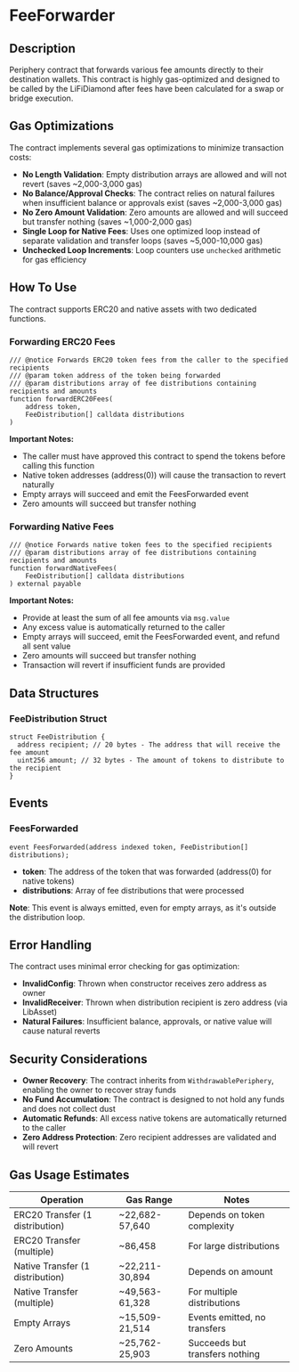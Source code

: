 # FeeForwarder

## Description

Periphery contract that forwards various fee amounts directly to their destination wallets. This contract is highly gas-optimized and designed to be called by the LiFiDiamond after fees have been calculated for a swap or bridge execution.

## Gas Optimizations

The contract implements several gas optimizations to minimize transaction costs:

- **No Length Validation**: Empty distribution arrays are allowed and will not revert (saves ~2,000-3,000 gas)
- **No Balance/Approval Checks**: The contract relies on natural failures when insufficient balance or approvals exist (saves ~2,000-3,000 gas)
- **No Zero Amount Validation**: Zero amounts are allowed and will succeed but transfer nothing (saves ~1,000-2,000 gas)
- **Single Loop for Native Fees**: Uses one optimized loop instead of separate validation and transfer loops (saves ~5,000-10,000 gas)
- **Unchecked Loop Increments**: Loop counters use `unchecked` arithmetic for gas efficiency

## How To Use

The contract supports ERC20 and native assets with two dedicated functions.

### Forwarding ERC20 Fees

```solidity
/// @notice Forwards ERC20 token fees from the caller to the specified recipients
/// @param token address of the token being forwarded
/// @param distributions array of fee distributions containing recipients and amounts
function forwardERC20Fees(
    address token,
    FeeDistribution[] calldata distributions
)
```

**Important Notes:**

- The caller must have approved this contract to spend the tokens before calling this function
- Native token addresses (address(0)) will cause the transaction to revert naturally
- Empty arrays will succeed and emit the FeesForwarded event
- Zero amounts will succeed but transfer nothing

### Forwarding Native Fees

```solidity
/// @notice Forwards native token fees to the specified recipients
/// @param distributions array of fee distributions containing recipients and amounts
function forwardNativeFees(
    FeeDistribution[] calldata distributions
) external payable
```

**Important Notes:**

- Provide at least the sum of all fee amounts via `msg.value`
- Any excess value is automatically returned to the caller
- Empty arrays will succeed, emit the FeesForwarded event, and refund all sent value
- Zero amounts will succeed but transfer nothing
- Transaction will revert if insufficient funds are provided

## Data Structures

### FeeDistribution Struct

```solidity
struct FeeDistribution {
  address recipient; // 20 bytes - The address that will receive the fee amount
  uint256 amount; // 32 bytes - The amount of tokens to distribute to the recipient
}
```

## Events

### FeesForwarded

```solidity
event FeesForwarded(address indexed token, FeeDistribution[] distributions);
```

- **token**: The address of the token that was forwarded (address(0) for native tokens)
- **distributions**: Array of fee distributions that were processed

**Note**: This event is always emitted, even for empty arrays, as it's outside the distribution loop.

## Error Handling

The contract uses minimal error checking for gas optimization:

- **InvalidConfig**: Thrown when constructor receives zero address as owner
- **InvalidReceiver**: Thrown when distribution recipient is zero address (via LibAsset)
- **Natural Failures**: Insufficient balance, approvals, or native value will cause natural reverts

## Security Considerations

- **Owner Recovery**: The contract inherits from `WithdrawablePeriphery`, enabling the owner to recover stray funds
- **No Fund Accumulation**: The contract is designed to not hold any funds and does not collect dust
- **Automatic Refunds**: All excess native tokens are automatically returned to the caller
- **Zero Address Protection**: Zero recipient addresses are validated and will revert

## Gas Usage Estimates

| Operation                        | Gas Range      | Notes                          |
| -------------------------------- | -------------- | ------------------------------ |
| ERC20 Transfer (1 distribution)  | ~22,682-57,640 | Depends on token complexity    |
| ERC20 Transfer (multiple)        | ~86,458        | For large distributions        |
| Native Transfer (1 distribution) | ~22,211-30,894 | Depends on amount              |
| Native Transfer (multiple)       | ~49,563-61,328 | For multiple distributions     |
| Empty Arrays                     | ~15,509-21,514 | Events emitted, no transfers   |
| Zero Amounts                     | ~25,762-25,903 | Succeeds but transfers nothing |
